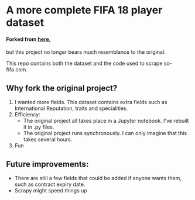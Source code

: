 # A more complete FIFA 18 player dataset

#### Forked from [here](https://github.com/amanthedorkknight/fifa18-all-player-statistics),
but this project no longer bears much resemblance to the original.

This repo contains both the dataset and the code used to scrape so-fifa.com.

## Why fork the original project?

1. I wanted more fields. This dataset contains extra fields such as International Reputation, traits and specialities.
2. Efficiency:
    - The original project all takes place in a Jupyter notebook. I've rebuilt it in .py files.
    - The original project runs synchronously. I can only imagine that this takes several hours.
3. Fun

## Future improvements:

- There are still a few fields that could be added if anyone wants them, such as contract expiry date.
- Scrapy might speed things up